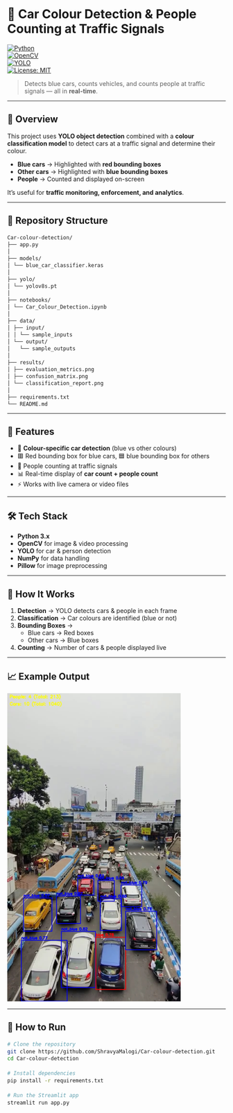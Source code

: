 # 🚦 Car Colour Detection & People Counting at Traffic Signals  

[![Python](https://img.shields.io/badge/Python-3.x-blue)](https://www.python.org/)  
[![OpenCV](https://img.shields.io/badge/OpenCV-Computer%20Vision-green)](https://opencv.org/)  
[![YOLO](https://img.shields.io/badge/YOLO-Object%20Detection-orange)](https://pjreddie.com/darknet/yolo/)  
[![License: MIT](https://img.shields.io/badge/License-MIT-yellow.svg)](https://opensource.org/licenses/MIT)  

> Detects blue cars, counts vehicles, and counts people at traffic signals — all in **real-time**.  

---

## 📌 Overview  
This project uses **YOLO object detection** combined with a **colour classification model** to detect cars at a traffic signal and determine their colour.  
- **Blue cars** → Highlighted with **red bounding boxes**  
- **Other cars** → Highlighted with **blue bounding boxes**  
- **People** → Counted and displayed on-screen  

It’s useful for **traffic monitoring, enforcement, and analytics**.  

---

## 📂 Repository Structure

```
Car-colour-detection/
├── app.py
│ 
├── models/
│ └── blue_car_classifier.keras
│
├── yolo/
│ └── yolov8s.pt
│
├── notebooks/
│ └── Car_Colour_Detection.ipynb
│
├── data/
│ ├── input/
│ │ └── sample_inputs
│ └── output/
│   └── sample_outputs
│
├── results/
│ ├── evaluation_metrics.png
│ ├── confusion_matrix.png
│ └── classification_report.png
│
├── requirements.txt
└── README.md

``` 

---

## 🚀 Features  
- 🚗 **Colour-specific car detection** (blue vs other colours)  
- 🟥 Red bounding box for blue cars, 🟦 blue bounding box for others  
- 👥 People counting at traffic signals  
- 📊 Real-time display of **car count + people count**  
- ⚡ Works with live camera or video files  

---

## 🛠 Tech Stack  
- **Python 3.x**  
- **OpenCV** for image & video processing  
- **YOLO** for car & person detection  
- **NumPy** for data handling  
- **Pillow** for image preprocessing  

---

## 📜 How It Works  
1. **Detection** → YOLO detects cars & people in each frame  
2. **Classification** → Car colours are identified (blue or not)  
3. **Bounding Boxes** →  
   - Blue cars → Red boxes  
   - Other cars → Blue boxes  
4. **Counting** → Number of cars & people displayed live  

---

## 📈 Example Output  
<img src="data/previews/preview.jpeg" alt="Sample Output" width="400"/>

---

## 🏃 How to Run  
```bash
# Clone the repository
git clone https://github.com/ShravyaMalogi/Car-colour-detection.git
cd Car-colour-detection

# Install dependencies
pip install -r requirements.txt

# Run the Streamlit app
streamlit run app.py
